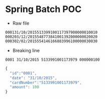 # Spring Batch POC

* Raw file

```
000131/10/2015513399100117397900000010010
000203/12/2015548773841001392000000020020
000302/02/2015554146166883996100000030030
```

* Breaking line

```
0001 31/10/2015 5133991001173979 000000100
```

```javascript
{
  "id":"0001",
  "date": "31/10/2015",
  "cardNumber":"5133991001173979",
  "amount": 100
}
```